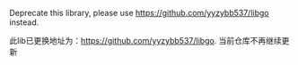 
Deprecate this library, please use https://github.com/yyzybb537/libgo instead.

此lib已更换地址为：https://github.com/yyzybb537/libgo.  当前仓库不再继续更新
